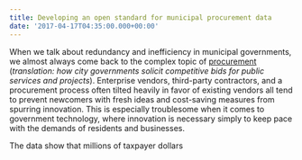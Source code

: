 ```yaml
---
title: Developing an open standard for municipal procurement data
date: '2017-04-17T04:35:00.000+00:00'
---
```


When we talk about redundancy and inefficiency in municipal governments, we almost always come back to the complex topic of [procurement](https://www.codeforamerica.org/how-tos/procurement-101) (*translation: how city governments solicit competitive bids for public services and projects*). Enterprise vendors, third-party contractors, and a procurement process often tilted heavily in favor of existing vendors all tend to prevent newcomers with fresh ideas and cost-saving measures from spurring innovation. This is especially troublesome when it comes to government technology, where innovation is necessary simply to keep pace with the demands of residents and businesses.

The data show that millions of taxpayer dollars 

